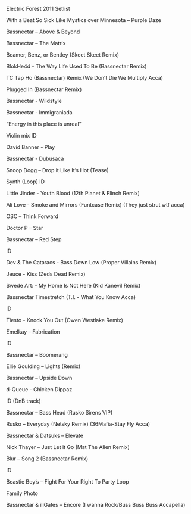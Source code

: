 Electric Forest 2011 Setlist

With a Beat So Sick Like Mystics over Minnesota – Purple Daze

Bassnectar – Above & Beyond

Bassnectar – The Matrix

Beamer, Benz, or Bentley (Skeet Skeet Remix)

BlokHe4d - The Way Life Used To Be (Bassnectar Remix)

TC Tap Ho (Bassnectar) Remix (We Don’t Die We Multiply Acca)

Plugged In (Bassnectar Remix)

Bassnectar - Wildstyle

Bassnectar - Immigraniada

“Energy in this place is unreal”

Violin mix ID

David Banner - Play

Bassnectar - Dubusaca

Snoop Dogg – Drop it Like It’s Hot (Tease)

Synth (Loop) ID

Little Jinder - Youth Blood (12th Planet & Flinch Remix)

Ali Love - Smoke and Mirrors (Funtcase Remix) (They just strut wtf acca)

OSC – Think Forward

Doctor P – Star

Bassnectar – Red Step

ID

Dev & The Cataracs - Bass Down Low (Proper Villains Remix)

Jeuce - Kiss (Zeds Dead Remix)

Swede Art: - My Home Is Not Here (Kid Kanevil Remix)

Bassnectar Timestretch (T.I. - What You Know Acca)

ID

Tiesto - Knock You Out (Owen Westlake Remix)

Emelkay – Fabrication

ID

Bassnectar – Boomerang

Ellie Goulding – Lights (Remix)

Bassnectar – Upside Down

d-Queue - Chicken Dippaz

ID (DnB track)

Bassnectar – Bass Head (Rusko Sirens VIP)

Rusko – Everyday (Netsky Remix) (36Mafia-Stay Fly Acca)

Bassnectar & Datsuks – Elevate

Nick Thayer – Just Let it Go (Mat The Alien Remix)

Blur – Song 2 (Bassnectar Remix)

ID

Beastie Boy’s – Fight For Your Right To Party Loop

Family Photo

Bassnectar & illGates – Encore (I wanna Rock/Buss Buss Buss Accapella)


